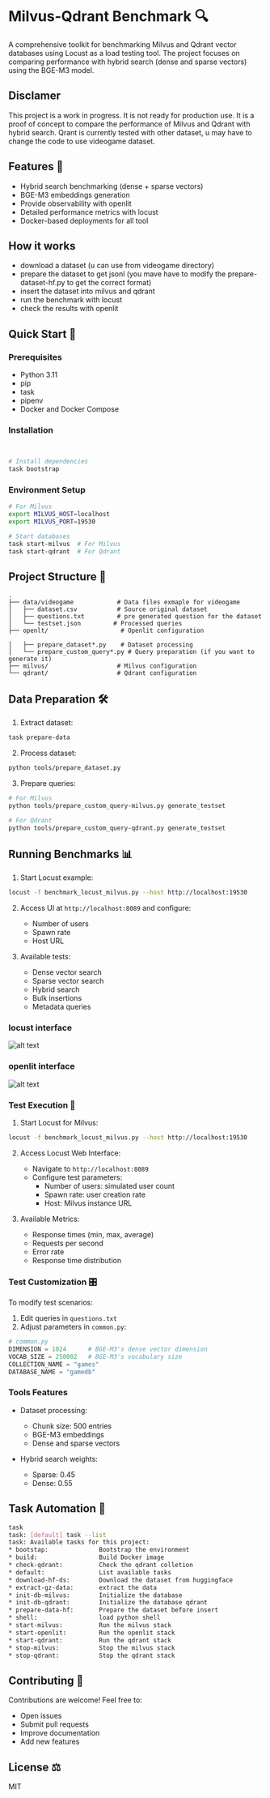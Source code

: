 
# Milvus-Qdrant Benchmark 🔍

A comprehensive toolkit for benchmarking Milvus and Qdrant vector databases using Locust as a load testing tool. The project focuses on comparing performance with hybrid search (dense and sparse vectors) using the BGE-M3 model.

## Disclamer

This project is a work in progress. It is not ready for production use. It is a proof of concept to compare the performance of Milvus and Qdrant with hybrid search.
Qrant is currently tested  with other dataset, u may have to change the code to use videogame dataset.

## Features 🌟

- Hybrid search benchmarking (dense + sparse vectors)
- BGE-M3 embeddings generation
- Provide observability with openlit
- Detailed performance metrics with locust
- Docker-based deployments for all tool

## How it works

- download a dataset (u can use from videogame directory)
- prepare the dataset to get jsonl (you mave have to modify the prepare-dataset-hf.py to get the correct format)
- insert the dataset into milvus and qdrant
- run the benchmark with locust
- check the results with openlit

## Quick Start 🚀

### Prerequisites

- Python 3.11
- pip
- task
- pipenv
- Docker and Docker Compose

### Installation

```bash
 

# Install dependencies
task bootstrap
```

### Environment Setup

```bash
# For Milvus
export MILVUS_HOST=localhost
export MILVUS_PORT=19530

# Start databases
task start-milvus  # For Milvus
task start-qdrant  # For Qdrant
```

## Project Structure 📂

```text
.
├── data/videogame            # Data files exmaple for videogame
│   ├── dataset.csv           # Source original dataset
│   ├── questions.txt         # pre generated question for the dataset
│   └── testset.json         # Processed queries
├── openlt/                    # Openlit configuration

│   ├── prepare_dataset*.py    # Dataset processing
│   └── prepare_custom_query*.py # Query preparation (if you want to generate it)
├── milvus/                   # Milvus configuration
└── qdrant/                   # Qdrant configuration
```

## Data Preparation 🛠️

1. Extract dataset:

```bash
task prepare-data
```

2. Process dataset:

```bash
python tools/prepare_dataset.py
```

3. Prepare queries:

```bash
# For Milvus
python tools/prepare_custom_query-milvus.py generate_testset

# For Qdrant
python tools/prepare_custom_query-qdrant.py generate_testset
```

## Running Benchmarks 📊

1. Start Locust example:

```bash
locust -f benchmark_locust_milvus.py --host http://localhost:19530
```

2. Access UI at `http://localhost:8089` and configure:
   - Number of users
   - Spawn rate
   - Host URL

3. Available tests:
   - Dense vector search
   - Sparse vector search
   - Hybrid search
   - Bulk insertions
   - Metadata queries

### locust interface

![alt text](assets/image.png)

### openlit interface

![alt text](assets/image-1.png)

### Test Execution 🏃

1. Start Locust for Milvus:

```bash
locust -f benchmark_locust_milvus.py --host http://localhost:19530
```

2. Access Locust Web Interface:
   - Navigate to `http://localhost:8089`
   - Configure test parameters:
     - Number of users: simulated user count
     - Spawn rate: user creation rate
     - Host: Milvus instance URL

3. Available Metrics:
   - Response times (min, max, average)
   - Requests per second
   - Error rate
   - Response time distribution

### Test Customization 🎛️

To modify test scenarios:

1. Edit queries in `questions.txt`
2. Adjust parameters in `common.py`:

```python
# common.py
DIMENSION = 1024      # BGE-M3's dense vector dimension
VOCAB_SIZE = 250002   # BGE-M3's vocabulary size
COLLECTION_NAME = "games"
DATABASE_NAME = "gamedb"
```

### Tools Features

- Dataset processing:
  - Chunk size: 500 entries
  - BGE-M3 embeddings
  - Dense and sparse vectors

- Hybrid search weights:
  - Sparse: 0.45
  - Dense: 0.55

## Task Automation 🤖

```bash
task
task: [default] task --list
task: Available tasks for this project:
* bootstap:              Bootstrap the environment
* build:                 Build Docker image
* check-qdrant:          Check the qdrant colletion
* default:               List available tasks
* download-hf-ds:        Download the dataset from huggingface
* extract-gz-data:       extract the data
* init-db-milvus:        Initialize the database
* init-db-qdrant:        Initialize the database qdrant
* prepare-data-hf:       Prepare the dataset before insert
* shell:                 load python shell
* start-milvus:          Run the milvus stack
* start-openlit:         Run the openlit stack
* start-qdrant:          Run the qdrant stack
* stop-milvus:           Stop the milvus stack
* stop-qdrant:           Stop the qdrant stack
```

## Contributing 🤝

Contributions are welcome! Feel free to:

- Open issues
- Submit pull requests
- Improve documentation
- Add new features

## License ⚖️

MIT
